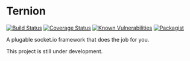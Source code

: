 # Ternion

[![Build Status](https://travis-ci.org/michael-kamel/ternion.svg?branch=0.3.5)](https://travis-ci.org/michael-kamel/ternion)
[![Coverage Status](https://coveralls.io/repos/github/michael-kamel/ternion/badge.svg?branch=0.3.5)](https://coveralls.io/github/michael-kamel/ternion?branch=0.3.5)
[![Known Vulnerabilities](https://snyk.io/test/github/michael-kamel/ternion/badge.svg)](https://snyk.io/test/github/michael-kamel/ternion)
[![Packagist](https://img.shields.io/packagist/l/doctrine/orm.svg)]()

A plugable socket.io framework that does the job for you.

This project is still under development.